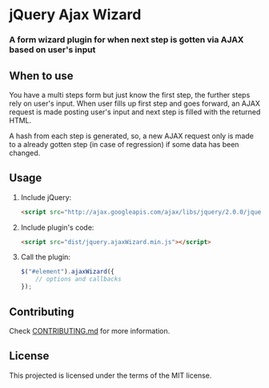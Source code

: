 # jQuery Ajax Wizard

### A form wizard plugin for when next step is gotten via AJAX based on user's input

## When to use

You have a multi steps form but just know the first step, the further steps rely on user's input. When user fills up first step and goes forward, an AJAX request is made posting user's input and next step is filled with the returned HTML.

A hash from each step is generated, so, a new AJAX request only is made to a already gotten step (in case of regression) if some data has been changed.

## Usage

1. Include jQuery:

	```html
	<script src="http://ajax.googleapis.com/ajax/libs/jquery/2.0.0/jquery.min.js"></script>
	```

2. Include plugin's code:

	```html
	<script src="dist/jquery.ajaxWizard.min.js"></script>
	```

3. Call the plugin:

	```javascript
	$("#element").ajaxWizard({
		// options and callbacks
	});
	```

## Contributing

Check [CONTRIBUTING.md](https://github.com/glaucocustodio/jquery-ajax-wizard/blob/master/CONTRIBUTING.md) for more information.

## License

This projected is licensed under the terms of the MIT license.